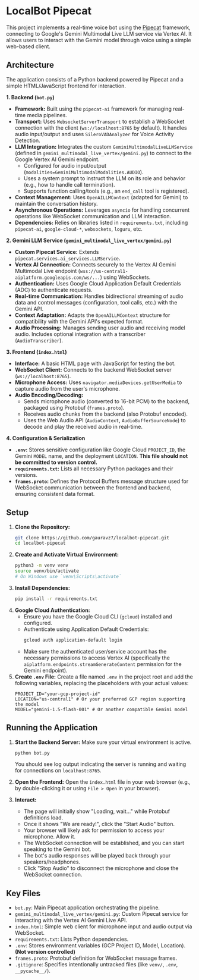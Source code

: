 # LocalBot Pipecat

This project implements a real-time voice bot using the [Pipecat](https://github.com/pipecat-ai/pipecat-python) framework, connecting to Google's Gemini Multimodal Live LLM service via Vertex AI. It allows users to interact with the Gemini model through voice using a simple web-based client.

## Architecture

The application consists of a Python backend powered by Pipecat and a simple HTML/JavaScript frontend for interaction.

**1. Backend (`bot.py`)**

*   **Framework:** Built using the `pipecat-ai` framework for managing real-time media pipelines.
*   **Transport:** Uses `WebsocketServerTransport` to establish a WebSocket connection with the client (`ws://localhost:8765` by default). It handles audio input/output and uses `SileroVADAnalyzer` for Voice Activity Detection.
*   **LLM Integration:** Integrates the custom `GeminiMultimodalLiveLLMService` (defined in `gemini_multimodal_live_vertex/gemini.py`) to connect to the Google Vertex AI Gemini endpoint.
    *   Configured for audio input/output (`modalities=GeminiMultimodalModalities.AUDIO`).
    *   Uses a system prompt to instruct the LLM on its role and behavior (e.g., how to handle call termination).
    *   Supports function calling/tools (e.g., an `end_call` tool is registered).
*   **Context Management:** Uses `OpenAILLMContext` (adapted for Gemini) to maintain the conversation history.
*   **Asynchronous Operations:** Leverages `asyncio` for handling concurrent operations like WebSocket communication and LLM interaction.
*   **Dependencies:** Relies on libraries listed in `requirements.txt`, including `pipecat-ai`, `google-cloud-*`, `websockets`, `loguru`, etc.

**2. Gemini LLM Service (`gemini_multimodal_live_vertex/gemini.py`)**

*   **Custom Pipecat Service:** Extends `pipecat.services.ai_services.LLMService`.
*   **Vertex AI Connection:** Connects securely to the Vertex AI Gemini Multimodal Live endpoint (`wss://us-central1-aiplatform.googleapis.com/ws/...`) using WebSockets.
*   **Authentication:** Uses Google Cloud Application Default Credentials (ADC) to authenticate requests.
*   **Real-time Communication:** Handles bidirectional streaming of audio data and control messages (configuration, tool calls, etc.) with the Gemini API.
*   **Context Adaptation:** Adapts the `OpenAILLMContext` structure for compatibility with the Gemini API's expected format.
*   **Audio Processing:** Manages sending user audio and receiving model audio. Includes optional integration with a transcriber (`AudioTranscriber`).

**3. Frontend (`index.html`)**

*   **Interface:** A basic HTML page with JavaScript for testing the bot.
*   **WebSocket Client:** Connects to the backend WebSocket server (`ws://localhost:8765`).
*   **Microphone Access:** Uses `navigator.mediaDevices.getUserMedia` to capture audio from the user's microphone.
*   **Audio Encoding/Decoding:**
    *   Sends microphone audio (converted to 16-bit PCM) to the backend, packaged using Protobuf (`frames.proto`).
    *   Receives audio chunks from the backend (also Protobuf encoded).
    *   Uses the Web Audio API (`AudioContext`, `AudioBufferSourceNode`) to decode and play the received audio in real-time.

**4. Configuration & Serialization**

*   **`.env`:** Stores sensitive configuration like Google Cloud `PROJECT_ID`, the Gemini `MODEL` name, and the deployment `LOCATION`. **This file should not be committed to version control.**
*   **`requirements.txt`:** Lists all necessary Python packages and their versions.
*   **`frames.proto`:** Defines the Protocol Buffers message structure used for WebSocket communication between the frontend and backend, ensuring consistent data format.

## Setup

1.  **Clone the Repository:**
    ```bash
    git clone https://github.com/gauravz7/localbot-pipecat.git
    cd localbot-pipecat
    ```
2.  **Create and Activate Virtual Environment:**
    ```bash
    python3 -m venv venv
    source venv/bin/activate
    # On Windows use `venv\Scripts\activate`
    ```
3.  **Install Dependencies:**
    ```bash
    pip install -r requirements.txt
    ```
4.  **Google Cloud Authentication:**
    *   Ensure you have the Google Cloud CLI (`gcloud`) installed and configured.
    *   Authenticate using Application Default Credentials:
        ```bash
        gcloud auth application-default login
        ```
    *   Make sure the authenticated user/service account has the necessary permissions to access Vertex AI (specifically the `aiplatform.endpoints.streamGenerateContent` permission for the Gemini endpoint).
5.  **Create `.env` File:**
    Create a file named `.env` in the project root and add the following variables, replacing the placeholders with your actual values:
    ```dotenv
    PROJECT_ID="your-gcp-project-id"
    LOCATION="us-central1" # Or your preferred GCP region supporting the model
    MODEL="gemini-1.5-flash-001" # Or another compatible Gemini model
    ```

## Running the Application

1.  **Start the Backend Server:**
    Make sure your virtual environment is active.
    ```bash
    python bot.py
    ```
    You should see log output indicating the server is running and waiting for connections on `localhost:8765`.

2.  **Open the Frontend:**
    Open the `index.html` file in your web browser (e.g., by double-clicking it or using `File > Open` in your browser).

3.  **Interact:**
    *   The page will initially show "Loading, wait..." while Protobuf definitions load.
    *   Once it shows "We are ready!", click the "Start Audio" button.
    *   Your browser will likely ask for permission to access your microphone. Allow it.
    *   The WebSocket connection will be established, and you can start speaking to the Gemini bot.
    *   The bot's audio responses will be played back through your speakers/headphones.
    *   Click "Stop Audio" to disconnect the microphone and close the WebSocket connection.

## Key Files

*   `bot.py`: Main Pipecat application orchestrating the pipeline.
*   `gemini_multimodal_live_vertex/gemini.py`: Custom Pipecat service for interacting with the Vertex AI Gemini Live API.
*   `index.html`: Simple web client for microphone input and audio output via WebSocket.
*   `requirements.txt`: Lists Python dependencies.
*   `.env`: Stores environment variables (GCP Project ID, Model, Location). **(Not version controlled)**
*   `frames.proto`: Protobuf definition for WebSocket message frames.
*   `.gitignore`: Specifies intentionally untracked files (like `venv/`, `.env`, `__pycache__/`).
